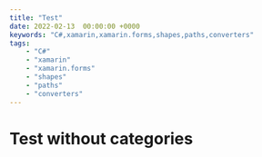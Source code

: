 ```yaml
---
title: "Test"
date: 2022-02-13  00:00:00 +0000
keywords: "C#,xamarin,xamarin.forms,shapes,paths,converters"
tags:
    - "C#"
    - "xamarin"
    - "xamarin.forms"
    - "shapes"
    - "paths"
    - "converters"
---
```


# Test without categories